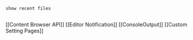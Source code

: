 
```search-bar
show recent files
```
```search-bar

```



[[Content Browser API]]
[[Editor Notification]]
[[ConsoleOutput]]
[[Custom Setting Pages]]
